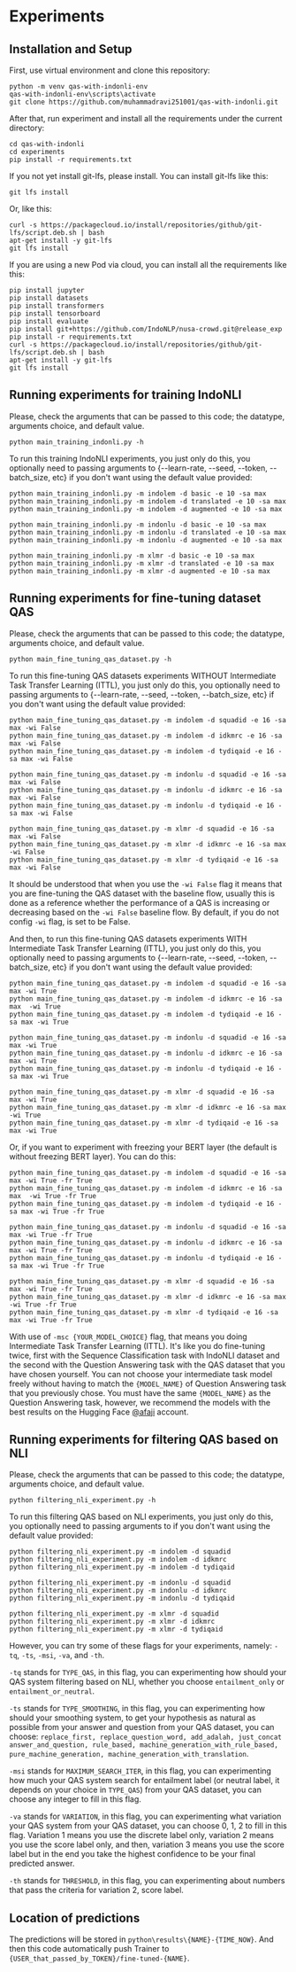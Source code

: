# Experiments

## Installation and Setup

First, use virtual environment and clone this repository:
```
python -m venv qas-with-indonli-env
qas-with-indonli-env\scripts\activate
git clone https://github.com/muhammadravi251001/qas-with-indonli.git
```

After that, run experiment and install all the requirements under the current directory:
```
cd qas-with-indonli
cd experiments
pip install -r requirements.txt
```

If you not yet install git-lfs, please install. You can install git-lfs like this:
```
git lfs install
```
Or, like this:
```
curl -s https://packagecloud.io/install/repositories/github/git-lfs/script.deb.sh | bash
apt-get install -y git-lfs
git lfs install
```

If you are using a new Pod via cloud, you can install all the requirements like this:
```
pip install jupyter
pip install datasets
pip install transformers
pip install tensorboard
pip install evaluate
pip install git+https://github.com/IndoNLP/nusa-crowd.git@release_exp
pip install -r requirements.txt
curl -s https://packagecloud.io/install/repositories/github/git-lfs/script.deb.sh | bash
apt-get install -y git-lfs
git lfs install
```

## Running experiments for training IndoNLI

Please, check the arguments that can be passed to this code; the datatype, arguments choice, and default value.
```
python main_training_indonli.py -h
```

To run this training IndoNLI experiments, you just only do this, you optionally need to passing arguments to {--learn-rate, --seed, --token, --batch_size, etc} if you don't want using the default value provided:
```
python main_training_indonli.py -m indolem -d basic -e 10 -sa max
python main_training_indonli.py -m indolem -d translated -e 10 -sa max
python main_training_indonli.py -m indolem -d augmented -e 10 -sa max

python main_training_indonli.py -m indonlu -d basic -e 10 -sa max
python main_training_indonli.py -m indonlu -d translated -e 10 -sa max
python main_training_indonli.py -m indonlu -d augmented -e 10 -sa max

python main_training_indonli.py -m xlmr -d basic -e 10 -sa max
python main_training_indonli.py -m xlmr -d translated -e 10 -sa max
python main_training_indonli.py -m xlmr -d augmented -e 10 -sa max
```

## Running experiments for fine-tuning dataset QAS

Please, check the arguments that can be passed to this code; the datatype, arguments choice, and default value.
```
python main_fine_tuning_qas_dataset.py -h
```

To run this fine-tuning QAS datasets experiments WITHOUT Intermediate Task Transfer Learning (ITTL), you just only do this, you optionally need to passing arguments to {--learn-rate, --seed, --token, --batch_size, etc} if you don't want using the default value provided:
```
python main_fine_tuning_qas_dataset.py -m indolem -d squadid -e 16 -sa max -wi False
python main_fine_tuning_qas_dataset.py -m indolem -d idkmrc -e 16 -sa max -wi False
python main_fine_tuning_qas_dataset.py -m indolem -d tydiqaid -e 16 -sa max -wi False

python main_fine_tuning_qas_dataset.py -m indonlu -d squadid -e 16 -sa max -wi False
python main_fine_tuning_qas_dataset.py -m indonlu -d idkmrc -e 16 -sa max -wi False
python main_fine_tuning_qas_dataset.py -m indonlu -d tydiqaid -e 16 -sa max -wi False

python main_fine_tuning_qas_dataset.py -m xlmr -d squadid -e 16 -sa max -wi False
python main_fine_tuning_qas_dataset.py -m xlmr -d idkmrc -e 16 -sa max -wi False
python main_fine_tuning_qas_dataset.py -m xlmr -d tydiqaid -e 16 -sa max -wi False
```

It should be understood that when you use the `-wi False` flag it means that you are fine-tuning the QAS dataset with the baseline flow, usually this is done as a reference whether the performance of a QAS is increasing or decreasing based on the `-wi False` baseline flow. By default, if you do not config `-wi` flag, is set to be False.

And then, to run this fine-tuning QAS datasets experiments WITH Intermediate Task Transfer Learning (ITTL), you just only do this, you optionally need to passing arguments to {--learn-rate, --seed, --token, --batch_size, etc} if you don't want using the default value provided:
```
python main_fine_tuning_qas_dataset.py -m indolem -d squadid -e 16 -sa max -wi True
python main_fine_tuning_qas_dataset.py -m indolem -d idkmrc -e 16 -sa max  -wi True
python main_fine_tuning_qas_dataset.py -m indolem -d tydiqaid -e 16 -sa max -wi True

python main_fine_tuning_qas_dataset.py -m indonlu -d squadid -e 16 -sa max -wi True
python main_fine_tuning_qas_dataset.py -m indonlu -d idkmrc -e 16 -sa max -wi True
python main_fine_tuning_qas_dataset.py -m indonlu -d tydiqaid -e 16 -sa max -wi True

python main_fine_tuning_qas_dataset.py -m xlmr -d squadid -e 16 -sa max -wi True
python main_fine_tuning_qas_dataset.py -m xlmr -d idkmrc -e 16 -sa max -wi True
python main_fine_tuning_qas_dataset.py -m xlmr -d tydiqaid -e 16 -sa max -wi True
```

Or, if you want to experiment with freezing your BERT layer (the default is without freezing BERT layer). You can do this:
```
python main_fine_tuning_qas_dataset.py -m indolem -d squadid -e 16 -sa max -wi True -fr True
python main_fine_tuning_qas_dataset.py -m indolem -d idkmrc -e 16 -sa max  -wi True -fr True
python main_fine_tuning_qas_dataset.py -m indolem -d tydiqaid -e 16 -sa max -wi True -fr True

python main_fine_tuning_qas_dataset.py -m indonlu -d squadid -e 16 -sa max -wi True -fr True
python main_fine_tuning_qas_dataset.py -m indonlu -d idkmrc -e 16 -sa max -wi True -fr True
python main_fine_tuning_qas_dataset.py -m indonlu -d tydiqaid -e 16 -sa max -wi True -fr True

python main_fine_tuning_qas_dataset.py -m xlmr -d squadid -e 16 -sa max -wi True -fr True
python main_fine_tuning_qas_dataset.py -m xlmr -d idkmrc -e 16 -sa max -wi True -fr True
python main_fine_tuning_qas_dataset.py -m xlmr -d tydiqaid -e 16 -sa max -wi True -fr True
```

With use of `-msc {YOUR_MODEL_CHOICE}` flag, that means you doing Intermediate Task Transfer Learning (ITTL). It's like you do fine-tuning twice, first with the Sequence Classification task with IndoNLI dataset and the second with the Question Answering task with the QAS dataset that you have chosen yourself. You can not choose your intermediate task model freely without having to match the `{MODEL_NAME}` of Question Answering task that you previously chose. You must have the same `{MODEL_NAME}` as the Question Answering task, however, we recommend the models with the best results on the Hugging Face [@afaji](https://huggingface.co/afaji) account.

## Running experiments for filtering QAS based on NLI

Please, check the arguments that can be passed to this code; the datatype, arguments choice, and default value.
```
python filtering_nli_experiment.py -h
```

To run this filtering QAS based on NLI experiments, you just only do this, you optionally need to passing arguments to if you don't want using the default value provided:
```
python filtering_nli_experiment.py -m indolem -d squadid 
python filtering_nli_experiment.py -m indolem -d idkmrc
python filtering_nli_experiment.py -m indolem -d tydiqaid

python filtering_nli_experiment.py -m indonlu -d squadid
python filtering_nli_experiment.py -m indonlu -d idkmrc
python filtering_nli_experiment.py -m indonlu -d tydiqaid

python filtering_nli_experiment.py -m xlmr -d squadid
python filtering_nli_experiment.py -m xlmr -d idkmrc
python filtering_nli_experiment.py -m xlmr -d tydiqaid
```

However, you can try some of these flags for your experiments, namely: `-tq`, `-ts`, `-msi`, `-va`, and `-th`.

`-tq` stands for `TYPE_QAS`, in this flag, you can experimenting how should your QAS system filtering based on NLI, whether you choose `entailment_only` or `entailment_or_neutral`. 

`-ts` stands for `TYPE_SMOOTHING`, in this flag, you can experimenting how should your smoothing system, to get your hypothesis as natural as possible from your answer and question from your QAS dataset, you can choose: `replace_first, replace_question_word, add_adalah, just_concat answer_and_question, rule_based, machine_generation_with_rule_based, pure_machine_generation, machine_generation_with_translation`. 

`-msi` stands for `MAXIMUM_SEARCH_ITER`, in this flag, you can experimenting how much your QAS system search for entailment label (or neutral label, it depends on your choice in `TYPE_QAS`) from your QAS dataset, you can choose any integer to fill in this flag.

`-va` stands for `VARIATION`, in this flag, you can experimenting what variation your QAS system from your QAS dataset, you can choose 0, 1, 2 to fill in this flag. Variation 1 means you use the discrete label only, variation 2 means you use the score label only, and then, variation 3 means you use the score label but in the end you take the highest confidence to be your final predicted answer.

`-th` stands for `THRESHOLD`, in this flag, you can experimenting about numbers that pass the criteria for variation 2, score label.

## Location of predictions

The predictions will be stored in `python\results\{NAME}-{TIME_NOW}`. And then this code automatically push Trainer to `{USER_that_passed_by_TOKEN}/fine-tuned-{NAME}`.
